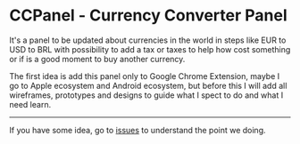 # CCPanel - Currency Converter Panel

It's a panel to be updated about currencies in the world in steps
like EUR to USD to BRL with possibility to add a tax or taxes
to help how cost something or if is a good moment to buy another
currency.

The first idea is add this panel only to Google Chrome Extension,
maybe I go to Apple ecosystem and Android ecosystem, but before
this I will add all wireframes, prototypes and designs to guide
what I spect to do and what I need learn.

---

If you have some idea, go to [issues](https://github.com/rkb81/currency-converter/issues) to understand
the point we doing.


